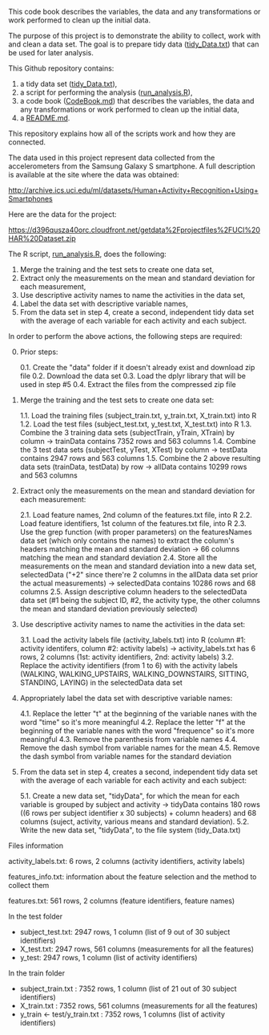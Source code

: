 This code book describes the variables, the data and any transformations or work performed to clean up the initial data.

The purpose of this project is to demonstrate the ability to collect, work with and clean a data set. The goal is to prepare tidy data ([tidy_Data.txt](https://github.com/of83/Getting-and-Cleaning-Data-Project/blob/master/tidy_Data.txt)) that can be used for later analysis. 

This Github repository contains:

1. a tidy data set ([tidy_Data.txt](https://github.com/of83/Getting-and-Cleaning-Data-Project/blob/master/tidy_Data.txt)),
2. a script for performing the analysis ([run_analysis.R](https://github.com/of83/Getting-and-Cleaning-Data-Project/blob/master/run_analysis.R)),
3. a code book ([CodeBook.md](https://github.com/of83/Getting-and-Cleaning-Data-Project/blob/master/CodeBook.md)) that describes the variables, the data and any transformations or work performed to clean up the initial data,
4. a [README.md](https://github.com/of83/Getting-and-Cleaning-Data-Project/blob/master/README.md).

This repository explains how all of the scripts work and how they are connected.

The data used in this project represent data collected from the accelerometers from the Samsung Galaxy S smartphone. A full description is available at the site where the data was obtained:

http://archive.ics.uci.edu/ml/datasets/Human+Activity+Recognition+Using+Smartphones

Here are the data for the project:

https://d396qusza40orc.cloudfront.net/getdata%2Fprojectfiles%2FUCI%20HAR%20Dataset.zip

The R script, [run_analysis.R](https://github.com/of83/Getting-and-Cleaning-Data-Project/blob/master/run_analysis.R), does the following:

1. Merge the training and the test sets to create one data set,
2. Extract only the measurements on the mean and standard deviation for each measurement,
3. Use descriptive activity names to name the activities in the data set,
4. Label the data set with descriptive variable names,
5. From the data set in step 4, create a second, independent tidy data set with the average of each variable for each activity and each subject.

In order to perform the above actions, the following steps are required:

0. Prior steps:

	0.1. Create the "data" folder if it doesn't already exist and download zip file
	0.2. Download the data set 
	0.3. Load the dplyr library that will be used in step #5
	0.4. Extract the files from the compressed zip file

1. Merge the training and the test sets to create one data set:

	1.1. Load the training files (subject_train.txt, y_train.txt, X_train.txt) into R
	1.2. Load the test files (subject_test.txt, y_test.txt, X_test.txt) into R
	1.3. Combine the 3 training data sets (subjectTrain, yTrain, XTrain) by column
		-> trainData contains 7352 rows and 563 columns
	1.4. Combine the 3 test data sets (subjectTest, yTest, XTest) by column
		-> testData contains 2947 rows and 563 columns
	1.5. Combine the 2 above resulting data sets (trainData, testData) by row
		-> allData contains 10299 rows and 563 columns

2. Extract only the measurements on the mean and standard deviation for each measurement:

	2.1. Load feature names, 2nd column of the features.txt file, into R
	2.2. Load feature identifiers, 1st column of the features.txt file, into R
	2.3. Use the grep function (with proper parameters) on the featuresNames data set (which only contains the names) to extract the column's headers matching the mean and standard deviation
		-> 66 columns matching the mean and standard deviation
	2.4. Store all the measurements on the mean and standard deviation into a new data set, selectedData ("+2" since there're 2 columns in the allData data set prior the actual measurements)
		-> selectedData contains 10286 rows and 68 columns
	2.5. Assign descriptive column headers to the selectedData data set (#1 being the subject ID, #2, the activity type, the other columns the mean and standard deviation previously selected)

3. Use descriptive activity names to name the activities in the data set:

	3.1. Load the activity labels file (activity_labels.txt) into R (column #1: activity identifers, column #2: activity labels)
		-> activity_labels.txt has 6 rows, 2 columns (1st: activity identifiers, 2nd: activity labels)
	3.2. Replace the activity identifiers (from 1 to 6) with the activity labels (WALKING, WALKING_UPSTAIRS, WALKING_DOWNSTAIRS, SITTING, STANDING, LAYING) in the selectedData data set

4. Appropriately label the data set with descriptive variable names:

	4.1. Replace the letter "t" at the beginning of the variable nanes with the word "time" so it's more meaningful
	4.2. Replace the letter "f" at the beginning of the variable nanes with the word "frequence" so it's more meaningful
	4.3. Remove the parenthesis from variable names
	4.4. Remove the dash symbol from variable names for the mean
	4.5. Remove the dash symbol from variable names for the standard deviation 

5. From the data set in step 4, creates a second, independent tidy data set with the average of each variable for each activity and each subject:

	5.1. Create a new data set, "tidyData", for which the mean for each variable is grouped by subject and activity
		-> tidyData contains 180 rows ((6 rows per subject identifier x 30 subjects) + column headers) and 68 columns (suject, activity, various means and standard deviation).
	5.2. Write the new data set, "tidyData", to the file system (tidy_Data.txt)

Files information

activity_labels.txt: 6 rows, 2 columns (activity identifiers, activity labels)

features_info.txt: information about the feature selection and the method to collect them

features.txt: 561 rows, 2 columns (feature identifiers, feature names)

In the test folder
- subject_test.txt: 2947 rows, 1 column (list of 9 out of 30 subject identifiers)
- X_test.txt: 2947 rows, 561 columns (measurements for all the features)
- y_test: 2947 rows, 1 column (list of activity identifiers)

In the train folder
- subject_train.txt : 7352 rows, 1 column (list of 21 out of 30 subject identifiers)
- X_train.txt : 7352 rows, 561 columns (measurements for all the features)
- y_train <- test/y_train.txt : 7352 rows, 1 columns (list of activity identifiers)
